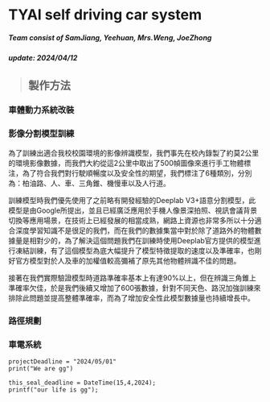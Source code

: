 # TYAI self driving car system
##### Team consist of **SamJiang, Yeehuan, Mrs.Weng, JoeZhong**
##### update: 2024/04/12

> ## 製作方法

### 車體動力系統改裝

### 影像分割模型訓練
為了訓練出適合我校校園環境的影像辨識模型，我們事先在校內錄製了約莫2公里的環境影像數據，而我們大約從這2公里中取出了500幀圖像來進行手工物體標注，為了符合我們對行駛順暢度以及安全性的期望，我們標注了6種類別，分別為：柏油路、人、車、三角錐、機慢車以及人行道。

訓練模型時我們優先使用了之前略有開發經驗的Deeplab V3+語意分割模型，此模型是由Google所提出，並且已經廣泛應用於手機人像景深拍照、視訊會議背景切換等應用場景，在技術上已經發展的相當成熟，網路上資源也非常多所以十分適合深度學習知識不是很足的我們，而在我們的數據集當中對於除了道路外的物體數據量是相對少的，為了解決這個問題我們在訓練時使用Deeplab官方提供的模型進行凍結訓練，有了這個模型為底大幅提升了模型特徵提取的速度以及準確率，也剛好官方模型對於人及車的加權值較高彌補了原先其他物體辨識不佳的問題。

接著在我們實際驗證模型時道路準確率基本上有達90%以上，但在辨識三角錐上準確率欠佳，於是我們後續又增加了600張數據，針對不同天色、路況加強訓練來排除此問題並提高整體準確率，而為了增加安全性此模型數據量也持續增長中。

### 路徑規劃

### 車電系統

```
projectDeadline = "2024/05/01"
print("We are gg")
```

```
this_seal_deadline = DateTime(15,4,2024);
printf("our life is gg");
```